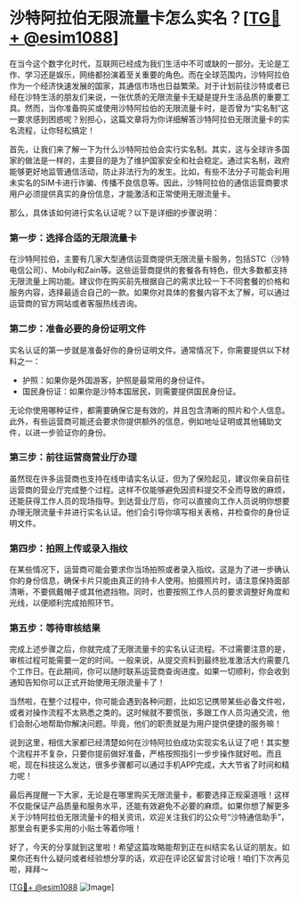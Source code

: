 # 沙特阿拉伯无限流量卡怎么实名？[[TG💪+ @esim1088](https://t.me/s/esim1088)]

在当今这个数字化时代，互联网已经成为我们生活中不可或缺的一部分。无论是工作、学习还是娱乐，网络都扮演着至关重要的角色。而在全球范围内，沙特阿拉伯作为一个经济快速发展的国家，其通信市场也日益繁荣。对于计划前往沙特或者已经在沙特生活的朋友们来说，一张优质的无限流量卡无疑是提升生活品质的重要工具。然而，当你准备购买或使用沙特阿拉伯的无限流量卡时，是否曾为“实名制”这一要求感到困惑呢？别担心，这篇文章将为你详细解答沙特阿拉伯无限流量卡的实名流程，让你轻松搞定！

首先，让我们来了解一下为什么沙特阿拉伯会实行实名制。其实，这与全球许多国家的做法是一样的，主要目的是为了维护国家安全和社会稳定。通过实名制，政府能够更好地监管通信活动，防止非法行为的发生。比如，有些不法分子可能会利用未实名的SIM卡进行诈骗、传播不良信息等。因此，沙特阿拉伯的通信运营商要求用户必须提供真实的身份信息，才能激活和正常使用无限流量卡。

那么，具体该如何进行实名认证呢？以下是详细的步骤说明：

### 第一步：选择合适的无限流量卡

在沙特阿拉伯，主要有几家大型通信运营商提供无限流量卡服务，包括STC（沙特电信公司）、Mobily和Zain等。这些运营商提供的套餐各有特色，但大多数都支持无限流量上网功能。建议你在购买前先根据自己的需求比较一下不同套餐的价格和服务内容，选择最适合自己的一款。如果你对具体的套餐内容不太了解，可以通过运营商的官方网站或者客服热线咨询。

### 第二步：准备必要的身份证明文件

实名认证的第一步就是准备好你的身份证明文件。通常情况下，你需要提供以下材料之一：
- 护照：如果你是外国游客，护照是最常用的身份证件。
- 国民身份证：如果你是沙特本国居民，则需要提供国民身份证。

无论你使用哪种证件，都需要确保它是有效的，并且包含清晰的照片和个人信息。此外，有些运营商可能还会要求你提供额外的信息，例如地址证明或其他辅助文件，以进一步验证你的身份。

### 第三步：前往运营商营业厅办理

虽然现在许多运营商也支持在线申请实名认证，但为了保险起见，建议你亲自前往运营商的营业厅完成整个过程。这样不仅能够避免因资料提交不全而导致的麻烦，还能获得工作人员的现场指导。到达营业厅后，你可以直接向工作人员说明你想要办理无限流量卡并进行实名认证。他们会引导你填写相关表格，并检查你的身份证明文件。

### 第四步：拍照上传或录入指纹

在某些情况下，运营商可能会要求你当场拍照或者录入指纹。这是为了进一步确认你的身份信息，确保卡片只能由真正的持卡人使用。拍摄照片时，请注意保持面部清晰，不要佩戴帽子或其他遮挡物。同时，也要按照工作人员的要求调整好角度和光线，以便顺利完成拍照环节。

### 第五步：等待审核结果

完成上述步骤之后，你就完成了无限流量卡的实名认证流程。不过需要注意的是，审核过程可能需要一定的时间。一般来说，从提交资料到最终批准激活大约需要几个工作日。在此期间，你可以随时联系运营商查询进度。如果一切顺利，你会收到通知告知你可以正式开始使用无限流量卡了！

当然啦，在整个过程中，你可能会遇到各种问题，比如忘记携带某些必备文件啦，或者对操作流程不太熟悉之类的。这时候就不要慌张，多跟工作人员沟通交流，他们会耐心地帮助你解决问题。毕竟，他们的职责就是为用户提供便捷的服务嘛！

说到这里，相信大家都已经清楚如何在沙特阿拉伯成功实现实名认证了吧！其实整个流程并不复杂，只要你提前做好准备，严格按照指引一步步操作就好啦。而且呢，现在科技这么发达，很多步骤都可以通过手机APP完成，大大节省了时间和精力呢！

最后再提醒一下大家，无论是在哪里购买无限流量卡，都要选择正规渠道哦！这样不仅能保证产品质量和服务水平，还能有效避免不必要的麻烦。如果你想了解更多关于沙特阿拉伯无限流量卡的相关资讯，欢迎关注我们的公众号“沙特通信助手”，那里会有更多实用的小贴士等着你哦！

好了，今天的分享就到这里啦！希望这篇攻略能帮到正在纠结实名认证的朋友。如果你还有什么疑问或者经验想分享的话，欢迎在评论区留言讨论哦！咱们下次再见啦，拜拜～

[[TG💪+ @esim1088](https://t.me/s/esim1088) ![Image](https://i.postimg.cc/4NQfJmqS/Snipaste-2025-05-13-00-14-12.png)]
